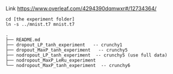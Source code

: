 
Link https://www.overleaf.com/4294390dqmwxr#/12734364/

```
cd [the experiment folder]
ln -s ../mnist.t7 mnist.t7
```
```
.
├── README.md
├── dropout_LP_tanh_experiment   -- crunchy1
├── dropout_MaxP_tanh_experiment   -- crunchy5
├── nodropout_LP_tanh_experiment  -- crunchy5 (use full data)
├── nodropout_MaxP_LeRu_experiment  
└── nodropout_MaxP_tanh_experiment  -- crunchy6
```
